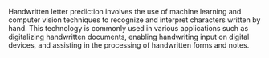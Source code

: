 
Handwritten letter prediction involves the use of machine learning and computer vision techniques to recognize and interpret characters written by hand. This technology is commonly used in various applications such as digitalizing handwritten documents, enabling handwriting input on digital devices, and assisting in the processing of handwritten forms and notes.
